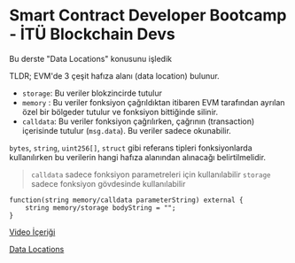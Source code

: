 # Smart Contract Developer Bootcamp - İTÜ Blockchain Devs

Bu derste "Data Locations" konusunu işledik

TLDR;
EVM'de 3 çeşit hafıza alanı (data location) bulunur.
- `storage`: Bu veriler blokzincirde tutulur
- `memory` : Bu veriler fonksiyon çağrıldıktan itibaren EVM tarafından ayrılan özel bir bölgeder tutulur ve fonksiyon bittiğinde silinir.
- `calldata`: Bu veriler fonksiyon çağrılırken, çağrının (transaction) içerisinde tutulur (`msg.data`). Bu veriler sadece okunabilir.

`bytes`, `string`, `uint256[]`, `struct` gibi referans tipleri fonksiyonlarda
kullanılırken bu verilerin hangi hafıza alanından alınacağı belirtilmelidir.

> `calldata` sadece fonksiyon parametreleri için kullanılabilir
> `storage` sadece fonksiyon gövdesinde kullanılabilir

```solidity
function(string memory/calldata parameterString) external {
    string memory/storage bodyString = "";
}
```

[Video İçeriği](https://www.youtube.com/watch?v=MzvzBp9l3y0&list=PLby2HXktGwN4Cof_6a8YwlMrboX8-hs73&index=13)

[Data Locations](./DataLocations.sol)
